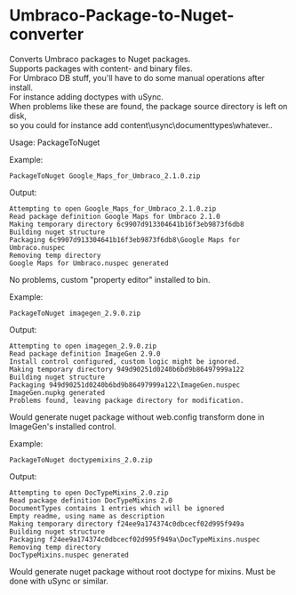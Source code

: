 Umbraco-Package-to-Nuget-converter
==================================

Converts Umbraco packages to Nuget packages.  
Supports packages with content- and binary files.  
For Umbraco DB stuff, you'll have to do some manual operations after install.  
For instance adding doctypes with uSync.  
When problems like these are found, the package source directory is left on disk,  
so you could for instance add content\usync\documenttypes\whatever..

Usage: PackageToNuget <inputfile>

Example:

    PackageToNuget Google_Maps_for_Umbraco_2.1.0.zip

Output:

    Attempting to open Google_Maps_for_Umbraco_2.1.0.zip
    Read package definition Google Maps for Umbraco 2.1.0
    Making temporary directory 6c9907d913304641b16f3eb9873f6db8
    Building nuget structure
    Packaging 6c9907d913304641b16f3eb9873f6db8\Google Maps for Umbraco.nuspec
    Removing temp directory
    Google Maps for Umbraco.nuspec generated

No problems, custom "property editor" installed to bin.

Example:

    PackageToNuget imagegen_2.9.0.zip

Output:

    Attempting to open imagegen_2.9.0.zip  
    Read package definition ImageGen 2.9.0  
    Install control configured, custom logic might be ignored.  
    Making temporary directory 949d90251d0240b6bd9b86497999a122  
    Building nuget structure  
    Packaging 949d90251d0240b6bd9b86497999a122\ImageGen.nuspec  
    ImageGen.nupkg generated  
    Problems found, leaving package directory for modification.

Would generate nuget package without web.config transform done in ImageGen's installed control.

Example:

    PackageToNuget doctypemixins_2.0.zip

Output:

    Attempting to open DocTypeMixins_2.0.zip  
    Read package definition DocTypeMixins 2.0  
    DocumentTypes contains 1 entries which will be ignored  
    Empty readme, using name as description  
    Making temporary directory f24ee9a174374c0dbcecf02d995f949a  
    Building nuget structure  
    Packaging f24ee9a174374c0dbcecf02d995f949a\DocTypeMixins.nuspec  
    Removing temp directory  
    DocTypeMixins.nuspec generated  

Would generate nuget package without root doctype for mixins.
Must be done with uSync or similar.

